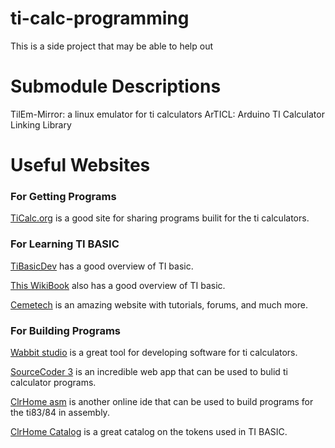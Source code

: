 # ti-calc-programming
This is a side project that may be able to help out

# Submodule Descriptions
TilEm-Mirror: a linux emulator for ti calculators
ArTICL: Arduino TI Calculator Linking Library

# Useful Websites
### For Getting Programs
[TiCalc.org](http://www.ticalc.org/) is a good site for sharing programs builit for the ti calculators.

### For Learning TI BASIC
[TiBasicDev](http://tibasicdev.wikidot.com/home) has a good overview of TI basic.

[This WikiBook](https://en.wikibooks.org/wiki/TI-Basic_Z80_Programming) also has a good overview of TI basic.

[Cemetech](https://www.cemetech.net/learn/) is an amazing website with tutorials, forums, and much more.

### For Building Programs

[Wabbit studio](https://wabbit.codeplex.com/) is a great tool for developing software for ti calculators.

[SourceCoder 3](https://www.cemetech.net/sc/) is an incredible web app that can be used to bulid ti calculator programs.

[ClrHome asm](http://clrhome.org/asm/) is another online ide that can be used to build programs for the ti83/84 in assembly.

[ClrHome Catalog](http://clrhome.org/catalog/) is a great catalog on the tokens used in TI BASIC.

